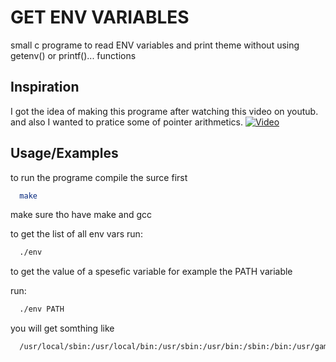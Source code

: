 
# GET ENV VARIABLES

small c programe to read ENV variables and print theme without using getenv() or printf()... functions

## Inspiration
I got the idea of making this programe after watching this video on youtub.
and also I wanted to pratice some of pointer arithmetics.
[![Video](https://i.ytimg.com/vi/eTcVLqKpZJc/maxresdefault.jpg)](https://youtu.be/eTcVLqKpZJc "Video on youtub")

## Usage/Examples

to run the programe
compile the surce first
```bash
  make
```
make sure tho have make and gcc

to get the list of all env vars
run:
```bash
  ./env
```
to get the value of a spesefic variable
for example the PATH variable

run:
```bash
  ./env PATH
```
you will get somthing like
```bash
  /usr/local/sbin:/usr/local/bin:/usr/sbin:/usr/bin:/sbin:/bin:/usr/games:/usr/local/games:/snap/bin
```